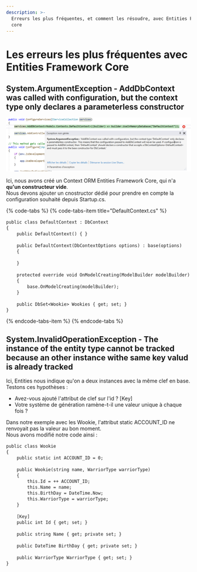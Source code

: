 ```yaml
---
description: >-
  Erreurs les plus fréquentes, et comment les résoudre, avec Entities Framework
  core
---
```


# Les erreurs les plus fréquentes avec Entities Framework Core



## System.ArgumentException - AddDbContext was called with configuration, but the context type only declares a parameterless constructor

![](../../.gitbook/assets/image%20%2816%29.png)

Ici, nous avons créé un Context ORM Entities Framework Core, qui n'a **qu'un constructeur vide**.  
Nous devons ajouter un cnostructor dédié pour prendre en compte la configuration souhaité depuis Startup.cs.  


{% code-tabs %}
{% code-tabs-item title="DefaultContext.cs" %}
```text
public class DefaultContext : DbContext
{
    public DefaultContext() { }

    public DefaultContext(DbContextOptions options) : base(options)
    {
        
    }

    protected override void OnModelCreating(ModelBuilder modelBuilder)
    {
        base.OnModelCreating(modelBuilder);
    }

    public DbSet<Wookie> Wookies { get; set; }
}
```
{% endcode-tabs-item %}
{% endcode-tabs %}

## System.InvalidOperationException - The instance of the entity type cannot be tracked because an other instance withe same key valud is already tracked

Ici, Entities nous indique qu'on a deux instances avec la même clef en base.  
Testons ces hypothèses : 

* Avez-vous ajouté l'attribut de clef sur l'id ? \[Key\]
* Votre système de génération ramène-t-il une valeur unique à chaque fois ?

Dans notre exemple avec les Wookie, l'attribut static ACCOUNT\_ID ne renvoyait pas la valeur au bon moment.  
Nous avons modifié notre code ainsi : 

```text
public class Wookie
{
    public static int ACCOUNT_ID = 0;

    public Wookie(string name, WarriorType warriorType)
    {
        this.Id = ++ ACCOUNT_ID;
        this.Name = name;
        this.BirthDay = DateTime.Now;
        this.WarriorType = warriorType;
    }

    [Key]
    public int Id { get; set; }

    public string Name { get; private set; }

    public DateTime BirthDay { get; private set; }

    public WarriorType WarriorType { get; set; }
}
```

